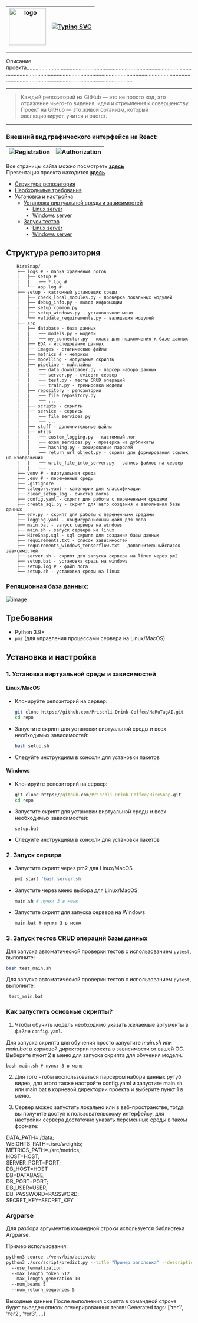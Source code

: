 
# 

| <img src="./src/images/logo.svg" width="100" height="100" alt="logo"> | <a href="https://git.io/typing-svg"><img src="https://readme-typing-svg.herokuapp.com?font=Fira+Code&weight=100&size=30&pause=1000&center=true&vCenter=true&multiline=true&repeat=false&random=false&width=950&lines=HireSnap" alt="Typing SVG" /></a> |
|-----------------------------------------------------------------------|--------------------------------------------------------------------------------------------------------------------------------------------------------------------------------------------------------------------------------------------------------|


---

Описание проекта................................................................................................................................................................................................................................................................................................................................

---

> Каждый репозиторий на GitHub — это не просто код, это отражение чьего-то видения,
> идеи и стремления к совершенству. Проект на GitHub — это живой организм,
> который эволюционирует, учится и растет.

---


### Внешний вид графического интерфейса на React:

| ![Registration](./src/images/registration.svg) | ![Authorization](./src/images/authorization.svg) |
|------------------------------------------------|--------------------------------------------------|


Все страницы сайта можно посмотреть [**здесь**](./src/images/HireSnap.pdf) <br/>
Презентация проекта находится [**здесь**](./src/images/HireSnap_presentation.pdf)



- [Структура репозитория](#структура-репозитория)
- [Необходимые требования](#требования)
- [Установка и настройка](#установка-и-настройка)
  - [Установка виртуальной среды и зависимостей](#1-установка-виртуальной-среды-и-зависимостей)
    - [Linux server](#linuxmacos)
    - [Windows server](#windows)
  - [Запуск тестов](#2-запуск-тестов)
    - [Linux server](#linuxmacos-1)
    - [Windows server](#windows-1)




 ## Структура репозитория

```
    HireSnap/
    ├── logs # - папка храенения логов
    |   ├── setup #
    |   |   ├── *.log #
    |   └── app.log #
    ├── setup - кастомный установщик среды
    |   ├── check_local_modules.py - проверка локальных модулей
    |   ├── debug_info.py - вывод информации
    |   ├── setup_common.py
    |   ├── setup_windows.py - установочное меню
    |   └── validate_requirements.py - валидация модулей
    ├── src
    |   ├── database - база данных
    |   |   ├── models.py - модели
    |   |   └── my_connector.py - класс для подключения к базе данных
    |   ├── EDA - исследование данных
    |   ├── images - статические файлы
    |   ├── metrics # - метрики
    |   ├── modelling - модульные скрипты
    |   ├── pipeline - пайплайны
    |   |   ├── data_downloader.py - парсер набора данных
    |   |   ├── server.py - uvicorn сервер
    |   |   ├── test.py - тесты CRUD операций
    |   |   └── train.py - тренировка модели
    |   ├── repository - репозитории
    |   |   ├── file_repository.py
    |   |   └── ...
    |   ├── scripts - скрипты
    |   ├── service - сервисы
    |   |   ├── file_services.py
    |   |   └── ...
    |   ├── stuff - дополнительные файлы
    |   ├── utils
    |   |   ├── custom_logging.py - кастомный лог
    |   |   ├── exam_services.py - проверка на дубликаты
    |   |   ├── hashing.py - хеширование паролей
    |   |   ├── return_url_object.py - скрипт для формирования ссылок на изображения
    |   |   ├── write_file_into_server.py - запись файлов на сервер
    |   |   └── ...
    ├── venv # - виртуальная среда
    ├── .env # - переменные среды
    ├── .gitignore
    ├── category.yaml - категории для классификации
    ├── clear_setup_log - очистка логов
    ├── config.yaml - скрипт для работы с переменными средами
    ├── create_sql.py - скрипт для авто создания и заполнения базы данных
    ├── env.py - скрипт для работы с переменными средами
    ├── logging.yaml - конфигурационный файл для лога
    ├── main.bat - запуск сервера на windows
    ├── main.sh - запуск сервера на linux
    ├── HireSnap.sql - sql скрипт для создания базы данных
    ├── requirements.txt - список зависимостей
    ├── requirements_windows_tensorflow.txt - дополнительныйсписок зависимостей
    ├── server.sh - скрипт для запуска сервера на linux через pm2
    ├── setup.bat - установка среды на windows
    ├── setup.log # - файл лога
    └── setup.sh - установка среды на linux
```


### Реляционная база данных:

![image](./src/images/HireSnap.svg)



  ## Требования
- Python 3.9+ 
- `pm2` (для управления процессами сервера на Linux/MacOS)





 ## Установка и настройка

### 1. Установка виртуальной среды и зависимостей

#### Linux/MacOS

* Клонируйте репозиторий на сервер:
    ```bash
    git clone https://github.com/Prischli-Drink-Coffee/NaRuTagAI.git
    cd repo
    ```
* Запустите скрипт для установки виртуальной среды и всех необходимых зависимостей:
    ```bash
    bash setup.sh
    ```

* Следуйте инструкциям в консоли для установки пакетов

#### Windows

* Клонируйте репозиторий на сервер:
    ```cmd
    git clone https://github.com/Prischli-Drink-Coffee/HireSnap.git
    cd repo
    ```

* Запустите скрипт для установки виртуальной среды и всех необходимых зависимостей:
    ```cmd
    setup.bat
    ```
* Следуйте инструкциям в консоли для установки пакетов


### 2. Запуск сервера

* Запустите скрипт через pm2 для Linux/MacOS
    ```bash
    pm2 start 'bash server.sh'
    ```
* Запустите через меню выбора для Linux/MacOS
    ```bash
    main.sh # пункт 3 в меню
    ```
* Запустите скрипт для запуска сервера на Windows
    ```cmd
    main.bat # пункт 3 в меню
    ```


### 3. Запуск тестов CRUD операций базы данных

Для запуска автоматической проверки тестов с использованием `pytest`, выполните:
```bash
bash test_main.sh
   ```

Для запуска автоматической проверки тестов с использованием `pytest`, выполните:
```cmd
 test_main.bat
   ```

### Как запустить основные скрипты?

1. Чтобы обучить модель необходимо указать желаемые аргументы в файле `config.yaml`.

Для запуска скрипта для обучения просто запустите *main.sh* или *main.bat* в корневой директории проекта в зависимости от вашей ОС.
Выберите пукнт 2 в меню для запуска скрипта для обучения модели.
```
bash main.sh # пункт 3 в меню
```


2. Для того чтобы воспользоваться парсером набора данных рутуб видео, для этого также настройте
config.yaml и запустите main.sh или main.bat в корневой директории проекта и выберите пункт 1 в меню.

3. Сервер можно запустить локально или в веб-пространстве, тогда вы получите доступ к пользовательскому интерфейсу, для настройки сервера достаточно указать переменные среды в таком формате:

DATA_PATH=./data; <br/>
WEIGHTS_PATH=./src/weights; <br/>
METRICS_PATH=./src/metrics; <br/>
HOST=HOST; <br/>
SERVER_PORT=PORT; <br/>
DB_HOST=HOST <br/>
DB=DATABASE; <br/>
DB_PORT=PORT; <br/>
DB_USER=USER; <br/>
DB_PASSWORD=PASSWORD; <br/>
SECRET_KEY=SECRET_KEY <br/>


### Argparse

Для разбора аргументов командной строки используется библиотека Argparse.

Пример использования:
```bash
python3 source ./venv/bin/activate
python3 ./src/script/predict.py --title "Пример заголовка" --description "Пример описания"
  --use_lemmatization
  --max_length_token 512
  --max_length_generation 10
  --num_beams 5
  --num_return_sequences 5
```
Выходные данные
После выполнения скрипта в командной строке будет выведен список сгенерированных тегов:
Generated tags: ['тег1', 'тег2', 'тег3', ...]

